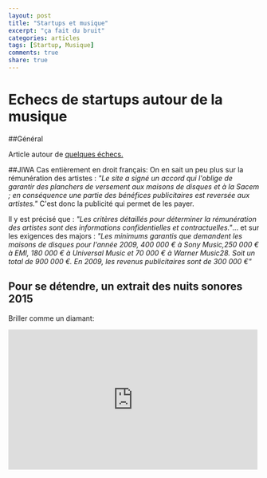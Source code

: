 ```yaml
---
layout: post
title: "Startups et musique"
excerpt: "ça fait du bruit"
categories: articles
tags: [Startup, Musique]
comments: true
share: true
---
```


# Echecs de startups autour de la musique

##Général

Article autour de <a href=" http://digitalmedia.strategyeye.com/article/YjSU8smHwqo/2015/05/01/insight_lessons_from_5_failed_music_startups/">quelques échecs.</a>

 
##JIWA 
Cas entièrement en droit français:
 On en sait un peu plus sur la rémunération des artistes : 
*"Le site a signé un accord qui l'oblige de garantir des planchers de versement aux maisons de disques et à la Sacem ; en conséquence une partie des bénéfices publicitaires est reversée aux artistes."* C'est donc la publicité qui permet de les payer.

Il y est précisé que :
*"Les critères détaillés pour déterminer la rémunération des artistes sont des informations confidentielles et contractuelles."*...
et sur les exigences des majors  :
 *"Les minimums garantis que demandent les maisons de disques pour l'année 2009, 400 000 € à Sony Music,250 000 € à EMI, 180 000 € à Universal Music et 70 000 € à Warner Music28. Soit un total de 900 000 €. En 2009, les revenus publicitaires sont de 300 000 €"*
 

## Pour se détendre, un extrait des nuits sonores 2015
Briller comme un diamant:

<iframe src="https://player.vimeo.com/video/128000573" width="500" height="281" frameborder="0" webkitallowfullscreen mozallowfullscreen allowfullscreen></iframe> 


